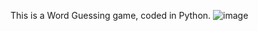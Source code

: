 This is a Word Guessing game, coded in Python.
![image](https://github.com/user-attachments/assets/7ce247f3-3940-4556-8875-b67eaec458de)
